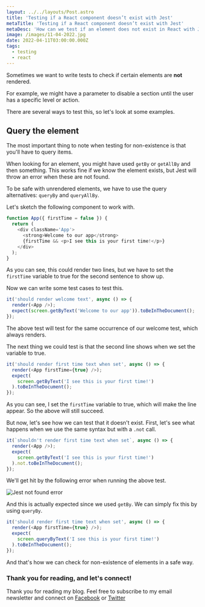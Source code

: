 ```yaml
---
layout: ../../layouts/Post.astro
title: 'Testing if a React component doesn’t exist with Jest'
metaTitle: 'Testing if a React component doesn’t exist with Jest'
metaDesc: 'How can we test if an element does not exist in React with Jest'
image: /images/11-04-2022.jpg
date: 2022-04-11T03:00:00.000Z
tags:
  - testing
  - react
---
```


Sometimes we want to write tests to check if certain elements are **not** rendered.

For example, we might have a parameter to disable a section until the user has a specific level or action.

There are several ways to test this, so let's look at some examples.

## Query the element

The most important thing to note when testing for non-existence is that you'll have to query items.

When looking for an element, you might have used `getBy` or `getAllBy` and then something.
This works fine if we know the element exists, but Jest will throw an error when these are not found.

To be safe with unrendered elements, we have to use the query alternatives: `queryBy` and `queryAllBy`.

Let's sketch the following component to work with.

```js
function App({ firstTime = false }) {
  return (
    <div className='App'>
      <strong>Welcome to our app</strong>
      {firstTime && <p>I see this is your first time!</p>}
    </div>
  );
}
```

As you can see, this could render two lines, but we have to set the `firstTime` variable to true for the second sentence to show up.

Now we can write some test cases to test this.

```js
it('should render welcome text', async () => {
  render(<App />);
  expect(screen.getByText('Welcome to our app')).toBeInTheDocument();
});
```

The above test will test for the same occurrence of our welcome test, which always renders.

The next thing we could test is that the second line shows when we set the variable to true.

```js
it('should render first time text when set', async () => {
  render(<App firstTime={true} />);
  expect(
    screen.getByText('I see this is your first time!')
  ).toBeInTheDocument();
});
```

As you can see, I set the `firstTime` variable to true, which will make the line appear.
So the above will still succeed.

But now, let's see how we can test that it doesn't exist.
First, let's see what happens when we use the same syntax but with a `.not` call.

```js
it(`shouldn't render first time text when set`, async () => {
  render(<App />);
  expect(
    screen.getByText('I see this is your first time!')
  ).not.toBeInTheDocument();
});
```

We'll get hit by the following error when running the above test.

![Jest not found error](https://cdn.hashnode.com/res/hashnode/image/upload/v1648791682803/rWfAXXB3P.png)

And this is actually expected since we used `getBy`. We can simply fix this by using `queryBy`.

```js
it('should render first time text when set', async () => {
  render(<App firstTime={true} />);
  expect(
    screen.queryByText('I see this is your first time!')
  ).toBeInTheDocument();
});
```

And that's how we can check for non-existence of elements in a safe way.

### Thank you for reading, and let's connect!

Thank you for reading my blog. Feel free to subscribe to my email newsletter and connect on [Facebook](https://www.facebook.com/DailyDevTipsBlog) or [Twitter](https://twitter.com/DailyDevTips1)
